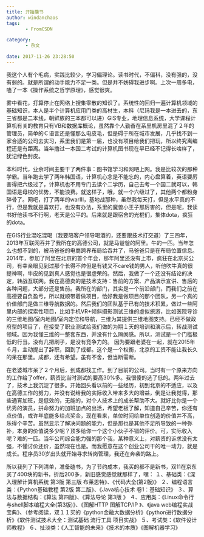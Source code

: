 ```yaml
---
title: 开始撸书
author: windanchaos
tags: 
       - FromCSDN

category: 
       - 杂文

date: 2017-11-26 23:28:50
---
```

我这个人有个毛病，实践比较少，学习偏理论。读书时代，不偏科，没有强的，没有弱的。就是所谓的动手能力不足一类。但是并不妨碍我进步啊。上次一周多电，嗑了一本《操作系统之哲学原理》，感觉很爽。

雾中看花，打算停止在网络上搜集零散的知识了。系统性的回归一遍计算机领域的基础知识，本人是半个计算机应用门类的高材生，本科（尼玛我是一本进去的，东三省都是二本线，朝鲜族的三本都可以进）GIS专业，地理信息系统，大学课程计算机有关的教育只有VB和数据库概论，虽然靠个人勤奋在系里机房里混了２年的管理员，简单的Ｃ语言还是懂那么电皮毛，但是碍于所在城市发展，几乎找不到一家合适的公司去实习，系里我们是第一届，也没有项目给我们把玩，所以终究离编程还是有距离。当年撸过一本国二考试的计算机图书现在早已经不记得长啥样了，犹记绿色封皮。

本科时代，业余时间主要干了两件事：图书馆学习和网吧上网。我是比较次的那种学霸。当年跑去学了两年韩国语，计算机心念是不能忘的，内心盘算着，英语要厉害得把六级过了，计算机也不用专门去读个二学历，自己去考一个国二就可以，韩国语是母校的优势，不能浪费。就这样子，哦，就一个六级过了，其他两个都粉身碎骨了。网吧，打了两年的warIII，基地战那种，虽然我每天打，但是水平真的不行，但是我就是喜欢打，也没有办法，系里的魔兽小王子那厉害的，但是呢，我读书好他读书不行啊，老天是公平的。后来就是跟宿舍的光棍们，集体dota，疯狂的dota。

在GIS行业混吃混喝（我要陪客户领导喝酒的，还要跟技术打交道）了三四年，2013年互联网吞并了我所在的高德公司，就是马爸爸的阿里。牛的一匹。当年怎么也想不到的，被马爸爸的电商跨界布局给吞并了，马爸爸只是在布局位置信息。2014年，参加了阿里在北京的首个年会，那年阿里还没有上市，疯狂在北京买公司，有幸亲眼见到过那个长得不帅但是有钱又不care钱的男人，听他吹牛真的很提神啊，牛皮的见到真人感觉也是很虚荣的。然后，我做了一个还没有结论的决定，转战互联网。我在高德卖的是技术支持：售前的方案、产品演示宣讲、售后的各种问题，大部分还是售前。我所在的部门，其实是一个前沿部门，而我们之前在高德要自负盈亏，所以就顺带着做项目，恰好我是做项目的那个团队，另一个真的价值部门是做三维导航数据的。然后我们的团队基于已有的技术积累，做过一些阿里内部的探索性项目，比如手机VR+倾斜摄影测试三维的虚拟旅游，比如医院导诊的三维地图/室内地图/室内定位和导航，三维为其提供三维地图支持。已经不做政府型的项目了，在接受了职业测试给我们做的为期１天的培训和演示后，转战测试领域。因为我懂三维的一整套东西，并没有什么隔阂感。所以，测试是一个门槛极低的行当。没有几把刷子，是没有竞争力的。
因为要跟老婆在一起，就在2015年６月，主动提出了辞职，回到了成都。这个是一个权衡，北京的工资不能让我长久的呆在那里。成都，还有希望。虽有不舍，但当断需断。

在老婆城市呆了２个月后，到成都找工作。到了目前的公司。当时有一个原来方向的工作给了offer，薪资比当时测试的要高30%多。我很傻的选了低的。两年过去了，技术上我沉淀了很多。开始回头看以前的一些经历，初到北京的不适应，以及在高德工作的努力，并没有说给我的实际收入带来多大的增益，倒是让我觉得，那些通宵加班，是低效的，无能的，对个人技术上的成长帮助不大。就好比你是一个优秀的演员，拼命努力的加班加点的出活，希望老板了解，知道自己辛苦，你还有点价值，或许年底能多给点奖金，现在看来，单位时间给单位创造的价值并不高，乐得个辛苦。虽然显示了解决问题的能力，但是那也是其他不足所导致的一种弥补，本身的价值说多少呢？顶多给你一个这个小伙子不错的评价。可，实际收入呢？难的一匹。当年公司综合能力强的那个我，某种意义上，对薪资的诉求没有太强，不懂讨价还价，虽然现在也是。而我愿意在这个创业公司干的唯一动力，就是成长。程序员30岁出头就开始寻求转岗管理，我还在奔袭的路上。

所以我列了下列清单，准备磕书，为了节约成本，我买的都不是新书，双11在京东买了400块的新书，折后200多，新旧感觉感觉就那样了，嘿：
１、基础类：《深入理解计算机系统 第3版 第三版 布莱恩特》、《代码大全(第2版)》
２、编程语言类：《Python基础教程 第2版 第二版》、《Java核心技术 卷1：基础知识》
３、算法与数据结构：《算法 第四版》、《算法导论 第3版 》
４、应用类：《Linux命令行与shell脚本编程大全(第3版)》、《图解HTTP 图解TCP/IP 》、《java web编程实战宝典》、（参考阅读，双１１买的《python金融大数据分析》《python进行数据分析》《软件测试技术大全：测试基础 流行工具 项目实战》
５、考试类：《软件设计师教程》
６、扯淡类：《人工智能的未来》《技术的本质》《图解机器学习》